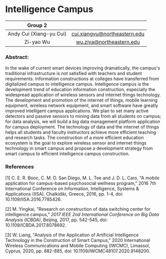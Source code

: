 # Intelligence Campus
|         Group 2         |                              |
| :---------------------: | :--------------------------: |
| Andy Cui (Xiang-yu Cui) | cui.xiangyu@northeastern.edu |
| Zi-yao Wu          | wu.ziya@northeastern.edu |

### Abstract:

In the wake of current smart devices improving dramatically, the campus's traditional infrastructure is not satisfied with teachers and student requirements. Information constructions at colleges have transferred from digitalized campus to intelligence campus. Intelligence campus is the development trend of education information construction, especially the widespread application of wireless sensors and internet things technology. The development and promotion of the internet of things, mobile learning equipment, wireless network equipment, and smart software have greatly improved intelligent campus applications. We plan to set many active detectors and passive sensors to mining data from all students on campus; for data analysis, we will build a big data management platform application for campus deployment. The technology of data and the internet of things helps all students and faculty instructors achieve more efficient teaching and research tasks. The construction of a more efficient education ecosystem is the goal to explore wireless sensor and internet things technology in smart campus and propose a development strategy from smart campus to efficient intelligence campus construction. 



### References 

[1] C. E. R. Booc, C. M. D. San Diego, M. L. Tee and J. D. L. Caro, "A mobile application for campus-based psychosocial wellness program," 2016 7th International Conference on Information, Intelligence, Systems & Applications (IISA), Chalkidiki, Greece, 2016, pp. 1-4, doi: 10.1109/IISA.2016.7785426.

[2] M. Yingkai, "Research on construction of data switching center for intelligence campus," *2017 IEEE 2nd International Conference on Big Data Analysis (ICBDA)*, Beijing, 2017, pp. 542-545, doi: 10.1109/ICBDA.2017.8078692.

[3] W. Liang, "Analysis of the Application of Artificial Intelligence Technology in the Construction of Smart Campus," 2020 International Wireless Communications and Mobile Computing (IWCMC), Limassol, Cyprus, 2020, pp. 882-885, doi: 10.1109/IWCMC48107.2020.9148200.


